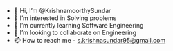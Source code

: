 - 👋 Hi, I’m @KrishnamoorthySundar
- 👀 I’m interested in Solving problems
- 🌱 I’m currently learning Software Engineering
- 💞️ I’m looking to collaborate on Engineering
- 📫 How to reach me - s.krishnasundar95@gmail.com

<!---
KrishnamoorthySundar/KrishnamoorthySundar is a ✨ special ✨ repository because its `README.md` (this file) appears on your GitHub profile.
You can click the Preview link to take a look at your changes.
--->
